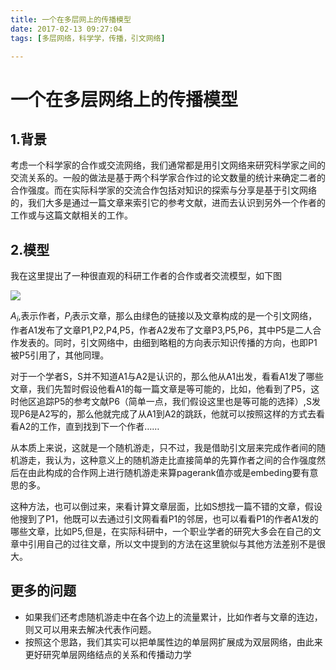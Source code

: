 ```yaml
---
title: 一个在多层网上的传播模型
date: 2017-02-13 09:27:04
tags: [多层网络，科学学，传播，引文网络]

---
```


# 一个在多层网络上的传播模型

## 1.背景

考虑一个科学家的合作或交流网络，我们通常都是用引文网络来研究科学家之间的交流关系的。一般的做法是基于两个科学家合作过的论文数量的统计来确定二者的合作强度。而在实际科学家的交流合作包括对知识的探索与分享是基于引文网络的，我们大多是通过一篇文章来索引它的参考文献，进而去认识到另外一个作者的工作或与这篇文献相关的工作。

## 2.模型

我在这里提出了一种很直观的科研工作者的合作或者交流模型，如下图



![](http://imglf.nosdn.127.net/img/Q20zbTVFMnRqRVU3RkYxeVNNWWJ0NTAvWmZ1SWVlTElxL3FLZXBRZDBGT2dZSTRnK1IrbUp3PT0.png?imageView&thumbnail=1680x0&quality=96&stripmeta=0&type=jpg)

$A_i$,表示作者，$P_i$表示文章，那么由绿色的链接以及文章构成的是一个引文网络，作者A1发布了文章P1,P2,P4,P5，作者A2发布了文章P3,P5,P6，其中P5是二人合作发表的。同时，引文网络中，由细到略粗的方向表示知识传播的方向，也即P1被P5引用了，其他同理。

对于一个学者S，S并不知道A1与A2是认识的，那么他从A1出发，看看A1发了哪些文章，我们先暂时假设他看A1的每一篇文章是等可能的，比如，他看到了P5，这时他区追踪P5的参考文献P6（简单一点，我们假设这里也是等可能的选择）,S发现P6是A2写的，那么他就完成了从A1到A2的跳跃，他就可以按照这样的方式去看看A2的工作，直到找到下一个作者……

从本质上来说，这就是一个随机游走，只不过，我是借助引文层来完成作者间的随机游走，我认为，这种意义上的随机游走比直接简单的先算作者之间的合作强度然后在由此构成的合作网上进行随机游走来算pagerank值亦或是embeding要有意思的多。

这种方法，也可以倒过来，来看计算文章层面，比如S想找一篇不错的文章，假设他搜到了P1，他既可以去通过引文网看看P1的邻居，也可以看看P1的作者A1发的哪些文章，比如P5,但是，在实际科研中，一个职业学者的研究大多会在自己的文章中引用自己的过往文章，所以文中提到的方法在这里貌似与其他方法差别不是很大。

## 更多的问题

- 如果我们还考虑随机游走中在各个边上的流量累计，比如作者与文章的连边，则又可以用来去解决代表作问题。
- 按照这个思路，我们其实可以把单属性边的单层网扩展成为双层网络，由此来更好研究单层网络结点的关系和传播动力学












